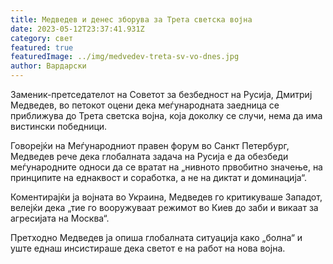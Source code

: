 ```yaml
---
title: Медведев и денес зборува за Трета светска војна
date: 2023-05-12T23:37:41.931Z
category: свет
featured: true
featuredImage: ../img/medvedev-treta-sv-vo-dnes.jpg
author: Вардарски
---
```

Заменик-претседателот на Советот за безбедност на Русија, Дмитриј Медведев, во петокот оцени дека меѓународната заедница се приближува до Трета светска војна, која доколку се случи, нема да има вистински победници.

Говорејќи на Меѓународниот правен форум во Санкт Петербург, Медведев рече дека глобалната задача на Русија е да обезбеди меѓународните односи да се вратат на „нивното првобитно значење, на принципите на еднаквост и соработка, а не на диктат и доминација“.

Коментирајќи ја војната во Украина, Медведев го критикуваше Западот, велејќи дека „тие го вооружуваат режимот во Киев до заби и викаат за агресијата на Москва“.

Претходно Медведев ја опиша глобалната ситуација како „болна“ и уште еднаш инсистираше дека светот е на работ на нова војна.